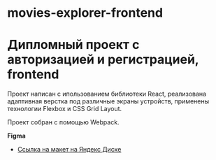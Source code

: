 # movies-explorer-frontend

# Дипломный проект с авторизацией и регистрацией, frontend

Проект написан с ипользованием библиотеки React, реализована адаптивная верстка под различные экраны устройств, применены технологии Flexbox и СSS Grid Layout.

Проект собран с помощью Webpack.

**Figma**

- [Ссылка на макет на Яндекс Диске](https://disk.yandex.ru/d/Nkhbi_rC_nYAYA)

